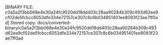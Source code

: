 [BINARY FILE: c0a5a2f3bb068e4e30a24fc9520dd18dd403c28aa90284b309c493d62ee9cf02de5fcbcc6053dfe334e72157ce307c8c6b034951401ee8093f23ae7ff0ad]
Stored copy: docs/converted-binary/c0a5a2f3bb068e4e30a24fc9520dd18dd403c28aa90284b309c493d62ee9cf02de5fcbcc6053dfe334e72157ce307c8c6b034951401ee8093f23ae7ff0ad
